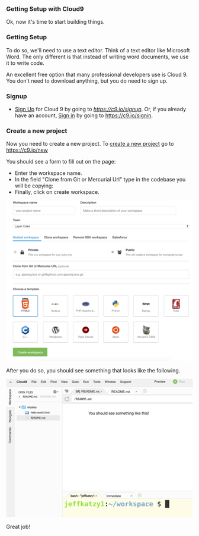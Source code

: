 ### Getting Setup with Cloud9

Ok, now it's time to start building things.

### Getting Setup

To do so, we'll need to use a text editor.  Think of a text editor like Microsoft Word.  The only different is that instead of writing word documents, we use it to write code.

An excellent free option that many professional developers use is Cloud 9.  You don't need to download anything, but you do need to sign up.

### Signup 

*  [Sign Up](https://c9.io/signup) for Cloud 9 by going to *https://c9.io/signup*.  Or, if you already have an account, [Sign in](https://c9.io/signin) by going to https://c9.io/signin.

### Create a new project

Now you need to create a new project.  To [create a new project](https://c9.io/new) go to https://c9.io/new

You should see a form to fill out on the page: 

* Enter the workspace name.
* In the field "Clone from Git or Mercurial Url" type in the codebase you will be copying: 
* Finally, click on create workspace.
 
![](./cloud9-new-project.png)

After you do so, you should see something that looks like the following.

![](./cloud9-workspace.png)

Great job!